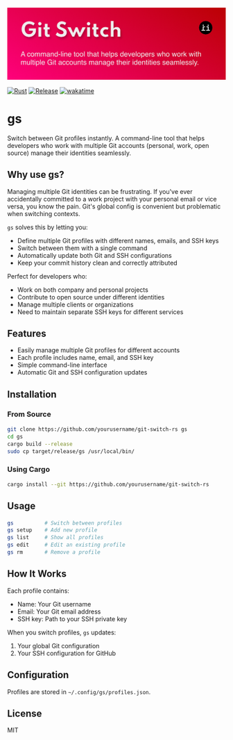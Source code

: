 ![git switch banner](./gs.png)

[![Rust](https://github.com/tsoodo/git-switch/actions/workflows/rust.yml/badge.svg)](https://github.com/tsoodo/git-switch/actions/workflows/rust.yml)
[![Release](https://github.com/tsoodo/git-switch/actions/workflows/release.yml/badge.svg)](https://github.com/tsoodo/git-switch/actions/workflows/release.yml)
[![wakatime](https://wakatime.com/badge/user/018bb5b7-2775-467e-80b5-4a754a579895/project/2c58357b-b098-4e34-aec3-373e861486f7.svg)](https://wakatime.com/badge/user/018bb5b7-2775-467e-80b5-4a754a579895/project/2c58357b-b098-4e34-aec3-373e861486f7)

# gs

Switch between Git profiles instantly. A command-line tool that helps
developers who work with multiple Git accounts (personal, work, open source)
manage their identities seamlessly.

## Why use gs?

Managing multiple Git identities can be frustrating. If you've ever
accidentally committed to a work project with your personal email or vice
versa, you know the pain. Git's global config is convenient but problematic
when switching contexts.

`gs` solves this by letting you:

- Define multiple Git profiles with different names, emails, and SSH keys
- Switch between them with a single command
- Automatically update both Git and SSH configurations
- Keep your commit history clean and correctly attributed

Perfect for developers who:
- Work on both company and personal projects
- Contribute to open source under different identities
- Manage multiple clients or organizations
- Need to maintain separate SSH keys for different services

## Features

- Easily manage multiple Git profiles for different accounts
- Each profile includes name, email, and SSH key
- Simple command-line interface
- Automatic Git and SSH configuration updates

## Installation

### From Source

```bash
git clone https://github.com/yourusername/git-switch-rs gs
cd gs
cargo build --release
sudo cp target/release/gs /usr/local/bin/
```

### Using Cargo

```bash
cargo install --git https://github.com/yourusername/git-switch-rs
```

## Usage

```bash
gs          # Switch between profiles
gs setup    # Add new profile
gs list     # Show all profiles
gs edit     # Edit an existing profile
gs rm       # Remove a profile
```

## How It Works

Each profile contains:
- Name: Your Git username
- Email: Your Git email address
- SSH key: Path to your SSH private key

When you switch profiles, `gs` updates:
1. Your global Git configuration
2. Your SSH configuration for GitHub

## Configuration

Profiles are stored in `~/.config/gs/profiles.json`.

## License

MIT
